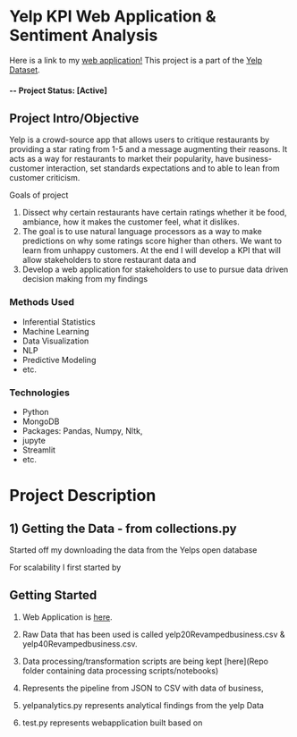 # Yelp KPI Web Application & Sentiment Analysis

Here is a link to my [web application!](https://dionisio1013-hope-test-bdpevq.streamlit.app/)
This project is a part of the [Yelp Dataset](https://www.yelp.com/dataset).

#### -- Project Status: [Active]

## Project Intro/Objective
Yelp is a crowd-source app that allows users to critique restaurants by providing
a star rating from 1-5 and a message augmenting their reasons. It acts as a way for 
restaurants to market their popularity, have business-customer interaction, set standards expectations
and to able to lean from customer criticism. 

Goals of project
1) Dissect why certain restaurants have certain ratings whether it 
be food, ambiance, how it makes the customer feel, what it dislikes. 
2) The goal is to 
use natural language processors as a way to make predictions on why some ratings score 
higher than others. We want to learn from unhappy customers. At the end I will develop a KPI 
that will allow stakeholders to store restaurant data and 
3) Develop a web application for stakeholders to use to pursue data driven decision making from my findings

### Methods Used
* Inferential Statistics
* Machine Learning
* Data Visualization
* NLP
* Predictive Modeling
* etc.

### Technologies
* Python
* MongoDB
* Packages: Pandas, Numpy, Nltk,  
* jupyte
* Streamlit
* etc. 

# Project Description

## 1) Getting the Data - from collections.py
Started off my downloading the data from the Yelps open database

For scalability I first started by


## Getting Started

1. Web Application is [here](https://dionisio1013-hope-test-bdpevq.streamlit.app/).
2. Raw Data that has been used is called yelp20Revampedbusiness.csv & yelp40Revampedbusiness.csv.
    
3. Data processing/transformation scripts are being kept [here](Repo folder containing data processing scripts/notebooks)
4. Represents the pipeline from JSON to CSV with data of business,
5. yelpanalytics.py represents analytical findings from the yelp Data
6. test.py represents webapplication built based on 


